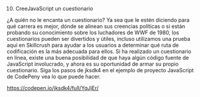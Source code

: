 10. CreeJavaScript un cuestionario

¿A quién no le encanta un cuestionario? Ya sea que le estén diciendo para qué carrera es mejor, dónde se alinean sus creencias políticas o si están probando su conocimiento sobre los luchadores de WWF de 1980, los cuestionarios pueden ser divertidos y útiles, incluso utilizamos una prueba aquí en Skillcrush para ayudar a los usuarios a determinar qué ruta de codificación es la más adecuada para ellos. Si ha realizado un cuestionario en línea, existe una buena posibilidad de que haya algún código fuente de JavaScript involucrado, y ahora es su oportunidad de armar su propio cuestionario. Siga los pasos de jksdk4 en el ejemplo de proyecto JavaScript de CodePeny vea lo que puede hacer.

https://codepen.io/jksdk4/full/YqJjEr/